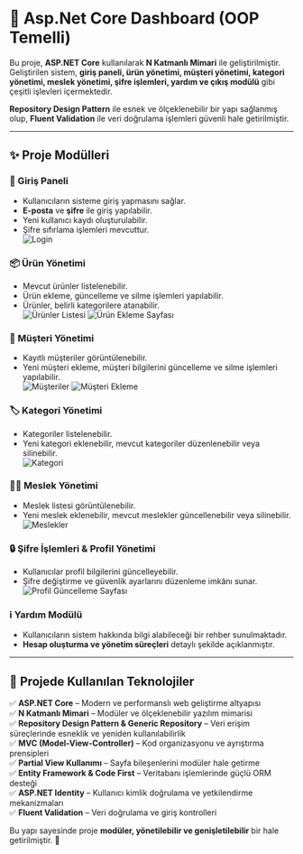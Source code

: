 # 🚀 Asp.Net Core Dashboard (OOP Temelli)

Bu proje, **ASP.NET Core** kullanılarak **N Katmanlı Mimari** ile geliştirilmiştir.  
Geliştirilen sistem, **giriş paneli, ürün yönetimi, müşteri yönetimi, kategori yönetimi, meslek yönetimi, şifre işlemleri, yardım ve çıkış modülü** gibi çeşitli işlevleri içermektedir.  

**Repository Design Pattern** ile esnek ve ölçeklenebilir bir yapı sağlanmış olup, **Fluent Validation** ile veri doğrulama işlemleri güvenli hale getirilmiştir.  

---

## ✨ Proje Modülleri  

### 🔑 Giriş Paneli  
- Kullanıcıların sisteme giriş yapmasını sağlar.  
- **E-posta** ve **şifre** ile giriş yapılabilir.  
- Yeni kullanıcı kaydı oluşturulabilir.  
- Şifre sıfırlama işlemleri mevcuttur.  
![Login](https://github.com/user-attachments/assets/6f5e427c-f81b-4f0a-ba49-194651eeb446)

### 📦 Ürün Yönetimi  
- Mevcut ürünler listelenebilir.  
- Ürün ekleme, güncelleme ve silme işlemleri yapılabilir.  
- Ürünler, belirli kategorilere atanabilir.  
![Ürünler Listesi](https://github.com/user-attachments/assets/6ee02c9d-00ab-4a81-a3ca-6158cdd0dd24)
![Ürün Ekleme Sayfası](https://github.com/user-attachments/assets/232068a8-881f-4ac4-9824-e682091c4229)

### 👥 Müşteri Yönetimi  
- Kayıtlı müşteriler görüntülenebilir.  
- Yeni müşteri ekleme, müşteri bilgilerini güncelleme ve silme işlemleri yapılabilir.  
![Müşteriler](https://github.com/user-attachments/assets/5c39da1d-fef7-4c11-bb84-522a9d8924b9)
![Müşteri Ekleme](https://github.com/user-attachments/assets/890da4a9-8779-4159-be4c-2f32f719fb3a)

### 🏷️ Kategori Yönetimi  
- Kategoriler listelenebilir.  
- Yeni kategori eklenebilir, mevcut kategoriler düzenlenebilir veya silinebilir.  
![Kategori](https://github.com/user-attachments/assets/869ba087-7afb-49ac-ad31-2f3ffd0f932d)

### 👩‍💼 Meslek Yönetimi  
- Meslek listesi görüntülenebilir.  
- Yeni meslek eklenebilir, mevcut meslekler güncellenebilir veya silinebilir.  
![Meslekler](https://github.com/user-attachments/assets/087b5c50-2519-49b0-9ee6-620300d876c7)

### 🔒 Şifre İşlemleri & Profil Yönetimi  
- Kullanıcılar profil bilgilerini güncelleyebilir.  
- Şifre değiştirme ve güvenlik ayarlarını düzenleme imkânı sunar.  
![Profil Güncelleme Sayfası](https://github.com/user-attachments/assets/9f69c198-a1f5-4d86-aa70-a680302de536)

### ℹ️ Yardım Modülü  
- Kullanıcıların sistem hakkında bilgi alabileceği bir rehber sunulmaktadır.  
- **Hesap oluşturma ve yönetim süreçleri** detaylı şekilde açıklanmıştır.  

---

## 📌 Projede Kullanılan Teknolojiler  

✅ **ASP.NET Core** – Modern ve performanslı web geliştirme altyapısı  
✅ **N Katmanlı Mimari** – Modüler ve ölçeklenebilir yazılım mimarisi  
✅ **Repository Design Pattern & Generic Repository** – Veri erişim süreçlerinde esneklik ve yeniden kullanılabilirlik  
✅ **MVC (Model-View-Controller)** – Kod organizasyonu ve ayrıştırma prensipleri  
✅ **Partial View Kullanımı** – Sayfa bileşenlerini modüler hale getirme  
✅ **Entity Framework & Code First** – Veritabanı işlemlerinde güçlü ORM desteği  
✅ **ASP.NET Identity** – Kullanıcı kimlik doğrulama ve yetkilendirme mekanizmaları  
✅ **Fluent Validation** – Veri doğrulama ve giriş kontrolleri  

Bu yapı sayesinde proje **modüler, yönetilebilir ve genişletilebilir** bir hale getirilmiştir. 🚀

